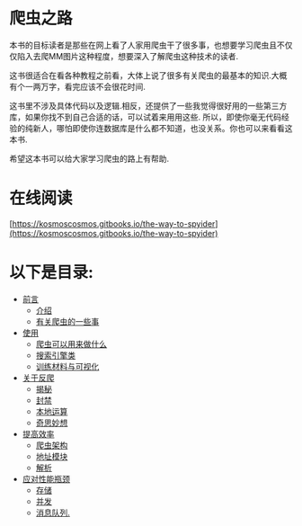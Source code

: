 # 爬虫之路

本书的目标读者是那些在网上看了人家用爬虫干了很多事，也想要学习爬虫且不仅仅陷入去爬MM图片这种程度，想要深入了解爬虫这种技术的读者.

这书很适合在看各种教程之前看，大体上说了很多有关爬虫的最基本的知识.大概有个一两万字，看完应该不会很花时间.

这书里不涉及具体代码以及逻辑.相反，还提供了一些我觉得很好用的一些第三方库，如果你找不到自己合适的话，可以试着来用用这些. 所以，即使你毫无代码经验的纯新人，哪怕即使你连数据库是什么都不知道，也没关系。你也可以来看看这本书.

希望这本书可以给大家学习爬虫的路上有帮助.

# 在线阅读

[https://kosmoscosmos.gitbooks.io/the-way-to-spyider](https://kosmoscosmos.gitbooks.io/the-way-to-spyider)

# 以下是目录:

* [前言](/前言.md)
  * [介绍](/前言/介绍.md)
  * [有关爬虫的一些事](/前言/有关爬虫的一些事.md)
* [使用](/使用篇.md)
  * [爬虫可以用来做什么](/怎样使用爬虫/爬虫可以用来做什么.md)
  * [搜索引擎类](/怎样使用爬虫/搜索引擎类.md)
  * [训练材料与可视化](/怎样使用爬虫/训练材料与可视化.md)
* [关于反爬](/关于反爬.md)
  * [揭秘](/怎样避免被反爬系统盯上/反爬手段大揭秘.md)
  * [封禁](/怎样避免被反爬系统盯上/封禁类.md)
  * [本地运算](/怎样避免被反爬系统盯上/本地运算.md)
  * [奇思妙想](/怎样避免被反爬系统盯上/奇思妙想的反爬.md)
* [提高效率](//提高效率.md)
  * [爬虫架构](/怎样提高效率/爬虫架构.md)
  * [地址模块](/怎样提高效率/地址模块.md)
  * [解析](/怎样提高效率/解析.md)
* [应对性能瓶颈](/应对性能瓶颈.md)
  * [存储](/怎样应对性能瓶颈/存哪儿，怎么存.md)
  * [并发](/怎样应对性能瓶颈/并发.md)
  * [消息队列.](/怎样应对性能瓶颈/消息队列.md)



